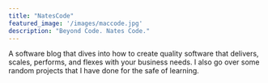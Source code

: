 ```yaml
---
title: "NatesCode"
featured_image: '/images/maccode.jpg'
description: "Beyond Code. Nates Code."
---
```

A software blog that dives into how to create quality software that delivers, scales, performs, and flexes with your business needs. I also go over some random projects that I have done for the safe of learning.
